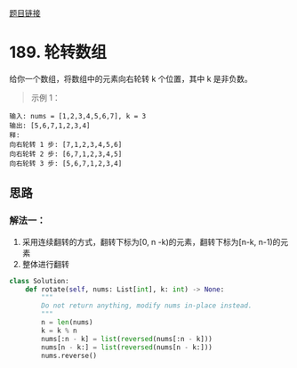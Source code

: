 [题目链接](https://leetcode-cn.com/problems/rotate-array/)
# 189. 轮转数组
给你一个数组，将数组中的元素向右轮转 k 个位置，其中 k 是非负数。
>示例 1：
```
输入: nums = [1,2,3,4,5,6,7], k = 3
输出: [5,6,7,1,2,3,4]
释:
向右轮转 1 步: [7,1,2,3,4,5,6]
向右轮转 2 步: [6,7,1,2,3,4,5]
向右轮转 3 步: [5,6,7,1,2,3,4]
```

## 思路
### 解法一：
1. 采用连续翻转的方式，翻转下标为[0, n -k)的元素，翻转下标为[n-k, n-1)的元素
2. 整体进行翻转
```python
class Solution:
    def rotate(self, nums: List[int], k: int) -> None:
        """
        Do not return anything, modify nums in-place instead.
        """
        n = len(nums)
        k = k % n
        nums[:n - k] = list(reversed(nums[:n - k]))
        nums[n - k:] = list(reversed(nums[n - k:]))
        nums.reverse()
```

